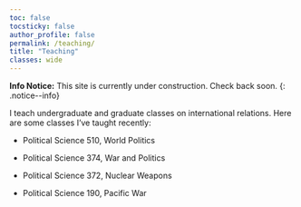 ```yaml
---
toc: false
tocsticky: false
author_profile: false
permalink: /teaching/
title: "Teaching"
classes: wide
---
```


**Info Notice:** This site is currently under construction. Check back soon.
{: .notice--info}

I teach undergraduate and graduate classes on international relations. Here are some classes I’ve taught recently:

* Political Science 510, World Politics

* Political Science 374, War and Politics

* Political Science 372, Nuclear Weapons

* Political Science 190, Pacific War

